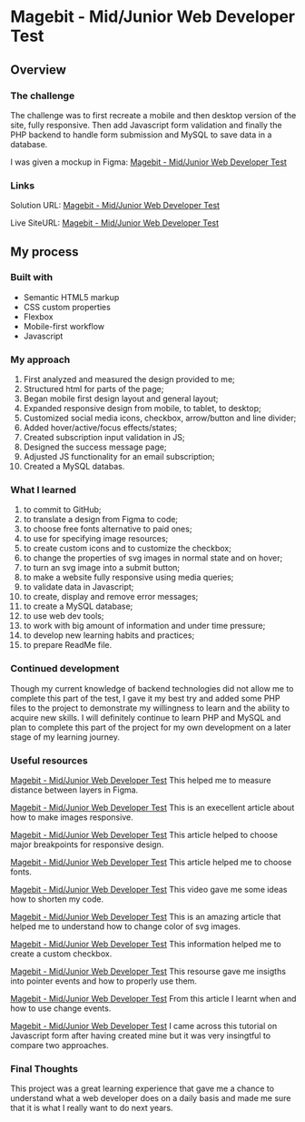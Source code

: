 # Magebit - Mid/Junior Web Developer Test

## Overview

### The challenge

The challenge was to first recreate a mobile and then desktop version of the site, fully responsive. Then add Javascript form validation and finally the PHP backend to handle form submission and MySQL to save data in a database.

I was given a mockup in Figma: [Magebit - Mid/Junior Web Developer Test](https://www.figma.com/file/p4jxR7jTYFqSaVewJTsHFj/Mid%2FJunior---Web-Developer-Test-%7C-Task-1?node-id=0%3A1)

### Links 

Solution URL: [Magebit - Mid/Junior Web Developer Test](https://github.com/ilonaGold/Magebit-Technical-Task)

Live SiteURL: [Magebit - Mid/Junior Web Developer Test](https://pineapple-project-technical-task.ilonagold.repl.co/)

## My process

### Built with

- Semantic HTML5 markup
- CSS custom properties
- Flexbox
- Mobile-first workflow
- Javascript

### My approach

1) First analyzed and measured the design provided to me;
2) Structured html for parts of the page;
3) Began mobile first design layout and general layout;
4) Expanded responsive design from mobile, to tablet, to desktop;
5) Customized social media icons, checkbox, arrow/button and line divider; 
6) Added hover/active/focus effects/states;
7) Created subscription input validation in JS;
8) Designed the success message page;
9) Adjusted JS functionality for an email subscription;
10) Created a MySQL databas.

### What I learned

1) to commit to GitHub;
2) to translate a design from Figma to code; 
3) to choose free fonts alternative to paid ones;
4) to use <picture> for specifying image resources;
5) to create custom icons and to customize the checkbox;
6) to change the properties of svg images in normal state and on hover;
7) to turn an svg image into a submit button;
8) to make a website fully responsive using media queries;
9) to validate data in Javascript;
10) to create, display and remove error messages;
11) to create a MySQL database;
12) to use web dev tools;
13) to work with big amount of information and under time pressure;
14) to develop new learning habits and practices;
15) to prepare ReadMe file.
  
### Continued development

Though my current knowledge of backend technologies did not allow me to complete this part of the test, I gave it my best try and added some PHP files to the project to demonstrate my willingness to learn and the ability to acquire new skills. I will definitely continue to learn PHP and MySQL and plan to complete this part of the project for my own development on a later stage of my learning journey.  

### Useful resources

[Magebit - Mid/Junior Web Developer Test](https://help.figma.com/hc/en-us/articles/360039956974-Measure-distances-between-layers) This helped me to measure distance between layers in Figma.
  
[Magebit - Mid/Junior Web Developer Test](https://developer.mozilla.org/en-US/docs/Learn/HTML/Multimedia_and_embedding/Responsive_images) This is an execellent article about how to make images responsive.
  
[Magebit - Mid/Junior Web Developer Test](https://www.deplabs.com/2020/07/14/perfect-responsive-breakpoint-strategy/) This article helped to choose major breakpoints for responsive design.
  
[Magebit - Mid/Junior Web Developer Test](https://www.collaborativehausmarketing.com/blog/2018/12/18/spice-up-your-documents-with-these-4-font-alternatives-to-arial) This article helped me to choose fonts.
  
[Magebit - Mid/Junior Web Developer Test](https://www.youtube.com/watch?v=qm0IfG1GyZU) This video gave me some ideas how to shorten my code.
  
[Magebit - Mid/Junior Web Developer Test](https://css-tricks.com/change-color-of-svg-on-hover/) This is an amazing article that helped me to understand how to change color of svg images.
  
[Magebit - Mid/Junior Web Developer Test](https://www.w3schools.com/howto/howto_css_custom_checkbox.asp) This information helped me to create a custom checkbox.
  
[Magebit - Mid/Junior Web Developer Test](https://developer.mozilla.org/en-US/docs/Web/CSS/pointer-events) This resourse gave me insigths into pointer events and how to properly use them.
  
[Magebit - Mid/Junior Web Developer Test](https://developer.mozilla.org/en-US/docs/Web/API/HTMLElement/change_event) From this article I learnt when and how to use change events.
  
[Magebit - Mid/Junior Web Developer Test](https://www.javascripttutorial.net/javascript-dom/javascript-form/) I came across this tutorial on Javascript form after having created mine but it was very insingtful to compare two approaches.

### Final Thoughts

This project was a great learning experience that gave me a chance to understand what a web developer does on a daily basis and made me sure that it is what I really want to do next years.

